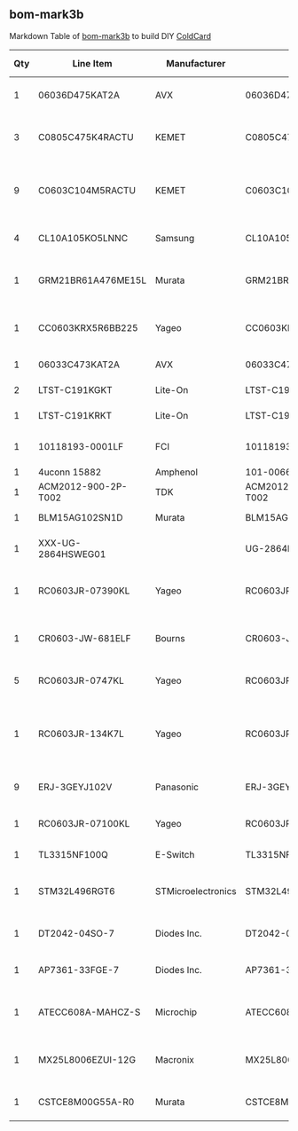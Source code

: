 ## bom-mark3b

Markdown Table of [bom-mark3b](https://github.com/Coldcard/firmware/blob/master/hardware/bom-mark3b.xlsx) to build DIY [ColdCard](https://coldcardwallet.com/)

| Qty | Line Item           | Manufacturer       | MPN                 | Schematic Reference                      | Description                                                 | Digi-Key SKU           | 
|-------|-----------------------|----------------------|-----------------------|--------------------------------------------|---------------------------------------------------------------|--------------------------| 
| 1     | 06036D475KAT2A      | AVX                | 06036D475KAT2A      | C1                                       | CAP CER 4.7UF 6.3V X5R 0603                                 | 478-5009-1-ND          | 
| 3     | C0805C475K4RACTU    | KEMET              | C0805C475K4RACTU    | C1, C10, C14                             | Cap Ceramic 4.7uF 16V X7R 10% SMD 0805                      | 399-7415-2-ND          | 
| 9     | C0603C104M5RACTU    | KEMET              | C0603C104M5RACTU    | C2, C3, C5, C12, C13, C15, C16, C18, C20 | 100nF=0.1uF 0603 bypass cap                                 | 399-7845-2-ND          | 
| 4     | CL10A105KO5LNNC     | Samsung            | CL10A105KO5LNNC     | C4, C9, C6, C7, C17                      | 1uF 16V X5R 10% SMD 0603                                    | 1276-1862-2-ND         | 
| 1     | GRM21BR61A476ME15L  | Murata             | GRM21BR61A476ME15L  | C8                                       | 0805 47 uF 10 V ±20% Tolerance X5R                          | 490-9961-1-ND          | 
| 1     | CC0603KRX5R6BB225   | Yageo              | CC0603KRX5R6BB225   | C11                                      | 0603 2.2 uF 10 V ±10% Tolerance X5R Cap                     | 311-1451-1-ND          | 
| 1     | 06033C473KAT2A      | AVX                | 06033C473KAT2A      | C19                                      | 0603 47nF X7R                                               | 478-1235-1-ND          | 
| 2     | LTST-C191KGKT       | Lite-On            | LTST-C191KGKT       | D1, D4                                   | Green LED 0603                                              | 160-1446-1-ND          | 
| 1     | LTST-C191KRKT       | Lite-On            | LTST-C191KRKT       | D2                                       | Red LED 0603                                                | 160-1447-1-ND          | 
| 1     | 10118193-0001LF     | FCI                | 10118193-0001LF     | J1                                       | Micro USB type B, right angle, SMT                          | 609-4616-1-ND          | 
| 1     | 4uconn 15882        | Amphenol           | 101-00660-68-6      | J4                                       | SD Card slot                                                |                          | 
| 1     | ACM2012-900-2P-T002 | TDK                | ACM2012-900-2P-T002 | L1                                       | Common mode choke                                           | 445-2207-1-ND          | 
| 1     | BLM15AG102SN1D      | Murata             | BLM15AG102SN1D      | L2, L3, L4                               | 0402 Ferrite Bead                                           | 490-1007-1-ND          | 
| 1     | XXX-UG-2864HSWEG01  |                      | UG-2864HSWEG01      | OLED                                     | 128x64 OLED (generic)                                       |                          | 
| 1     | RC0603JR-07390KL    | Yageo              | RC0603JR-07390KL    | R1                                       | 390 K ohm, 100 mW, - 5%, 50 V, 0603                         | 311-390KGRCT-ND        | 
| 1     | CR0603-JW-681ELF    | Bourns             | CR0603-JW-681ELF    | R3                                       | 680ohm 0603                                                 | CR0603-JW-681ELFCT-ND  | 
| 5     | RC0603JR-0747KL     | Yageo              | RC0603JR-0747KL     | R4, R6. R7, R16, R17                     | 47k 0603 resistor                                           | 311-47KGRTR-ND         | 
| 1     | RC0603JR-134K7L     | Yageo              | RC0603JR-134K7L     | R5                                       | 0603 4.7 kOhm ±5 % 0.1 W  Surface Mount Thick Film Resistor |                          | 
| 9     | ERJ-3GEYJ102V       | Panasonic          | ERJ-3GEYJ102V       | R8 - R15                                 | RES SMD 1K OHM 5% 1/10W 0603                                | P1.0KGTR-ND            | 
| 1     | RC0603JR-07100KL    | Yageo              | RC0603JR-07100KL    | R18                                      | 100k 0603 5%                                                | 311-100KGRCT-ND        | 
| 1     | TL3315NF100Q        | E-Switch           | TL3315NF100Q        | SW1                                      | dome tact switch                                            | EG4620CT-ND            | 
| 1     | STM32L496RGT6       | STMicroelectronics | STM32L496RGT6       | U1                                       | ARM Cortex-M4 MCU 80 MHz with 1 Mbyte Flash                 | 497-17101-ND           | 
| 1     | DT2042-04SO-7       | Diodes Inc.        | DT2042-04SO-7       | U2                                       | ESD Protection                                              | DT2042-04SO-7DICT-ND   | 
| 1     | AP7361-33FGE-7      | Diodes Inc.        | AP7361-33FGE-7      | U3                                       | 3.3v LDO                                                    | AP7361-33FGE-7DICT-ND  | 
| 1     | ATECC608A-MAHCZ-S   | Microchip          | ATECC608A-MAHCZ-S   | U4                                       | IMPT: one-wire version (not I2C) of ATECC608A               | ATECC608A-MAHCZ-SCT-ND | 
| 1     | MX25L8006EZUI-12G   | Macronix           | MX25L8006EZUI-12G   | U5                                       | 8Mbit SPI flash: USON8 4x4mm package                        | 1092-1055-ND           | 
| 1     | CSTCE8M00G55A-R0    | Murata             | CSTCE8M00G55A-R0    | Y1                                       | 8Mhz Ceramic Resonator                                      |                          | 
